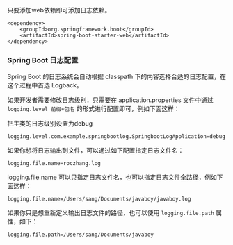 只要添加web依赖即可添加日志依赖。

```
<dependency>
    <groupId>org.springframework.boot</groupId>
    <artifactId>spring-boot-starter-web</artifactId>
</dependency>
```

### Spring Boot 日志配置

Spring Boot 的日志系统会自动根据 classpath 下的内容选择合适的日志配置，在这个过程中首选 Logback。

如果开发者需要修改日志级别，只需要在 application.properties 文件中通过 `logging.level 前缀+包名` 的形式进行配置即可，例如下面这样：

把主类的日志级别设置为debug

```
logging.level.com.example.springbootlog.SpringbootLogApplication=debug
```

如果你想将日志输出到文件，可以通过如下配置指定日志文件名：

```properties
logging.file.name=roczhang.log
```

logging.file.name 可以只指定日志文件名，也可以指定日志文件全路径，例如下面这样：

```properties
logging.file.name=/Users/sang/Documents/javaboy/javaboy.log
```

如果你只是想重新定义输出日志文件的路径，也可以使用 `logging.file.path` 属性，如下：

```properties
logging.file.path=/Users/sang/Documents/javaboy
```